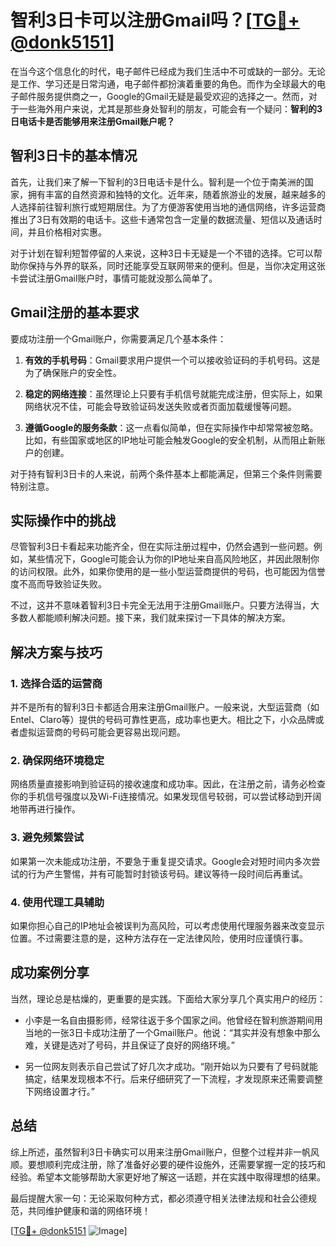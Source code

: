 # 智利3日卡可以注册Gmail吗？[[TG💪+ @donk5151](https://t.me/s/donk5151)]

在当今这个信息化的时代，电子邮件已经成为我们生活中不可或缺的一部分。无论是工作、学习还是日常沟通，电子邮件都扮演着重要的角色。而作为全球最大的电子邮件服务提供商之一，Google的Gmail无疑是最受欢迎的选择之一。然而，对于一些海外用户来说，尤其是那些身处智利的朋友，可能会有一个疑问：**智利的3日电话卡是否能够用来注册Gmail账户呢？**

## 智利3日卡的基本情况

首先，让我们来了解一下智利的3日电话卡是什么。智利是一个位于南美洲的国家，拥有丰富的自然资源和独特的文化。近年来，随着旅游业的发展，越来越多的人选择前往智利旅行或短期居住。为了方便游客使用当地的通信网络，许多运营商推出了3日有效期的电话卡。这些卡通常包含一定量的数据流量、短信以及通话时间，并且价格相对实惠。

对于计划在智利短暂停留的人来说，这种3日卡无疑是一个不错的选择。它可以帮助你保持与外界的联系，同时还能享受互联网带来的便利。但是，当你决定用这张卡尝试注册Gmail账户时，事情可能就没那么简单了。

## Gmail注册的基本要求

要成功注册一个Gmail账户，你需要满足几个基本条件：

1. **有效的手机号码**：Gmail要求用户提供一个可以接收验证码的手机号码。这是为了确保账户的安全性。
   
2. **稳定的网络连接**：虽然理论上只要有手机信号就能完成注册，但实际上，如果网络状况不佳，可能会导致验证码发送失败或者页面加载缓慢等问题。

3. **遵循Google的服务条款**：这一点看似简单，但在实际操作中却常常被忽略。比如，有些国家或地区的IP地址可能会触发Google的安全机制，从而阻止新账户的创建。

对于持有智利3日卡的人来说，前两个条件基本上都能满足，但第三个条件则需要特别注意。

## 实际操作中的挑战

尽管智利3日卡看起来功能齐全，但在实际注册过程中，仍然会遇到一些问题。例如，某些情况下，Google可能会认为你的IP地址来自高风险地区，并因此限制你的访问权限。此外，如果你使用的是一些小型运营商提供的号码，也可能因为信誉度不高而导致验证失败。

不过，这并不意味着智利3日卡完全无法用于注册Gmail账户。只要方法得当，大多数人都能顺利解决问题。接下来，我们就来探讨一下具体的解决方案。

## 解决方案与技巧

### 1. 选择合适的运营商

并不是所有的智利3日卡都适合用来注册Gmail账户。一般来说，大型运营商（如Entel、Claro等）提供的号码可靠性更高，成功率也更大。相比之下，小众品牌或者虚拟运营商的号码可能会更容易出现问题。

### 2. 确保网络环境稳定

网络质量直接影响到验证码的接收速度和成功率。因此，在注册之前，请务必检查你的手机信号强度以及Wi-Fi连接情况。如果发现信号较弱，可以尝试移动到开阔地带再进行操作。

### 3. 避免频繁尝试

如果第一次未能成功注册，不要急于重复提交请求。Google会对短时间内多次尝试的行为产生警惕，并有可能暂时封锁该号码。建议等待一段时间后再重试。

### 4. 使用代理工具辅助

如果你担心自己的IP地址会被误判为高风险，可以考虑使用代理服务器来改变显示位置。不过需要注意的是，这种方法存在一定法律风险，使用时应谨慎行事。

## 成功案例分享

当然，理论总是枯燥的，更重要的是实践。下面给大家分享几个真实用户的经历：

- 小李是一名自由摄影师，经常往返于多个国家之间。他曾经在智利旅游期间用当地的一张3日卡成功注册了一个Gmail账户。他说：“其实并没有想象中那么难，关键是选对了号码，并且保证了良好的网络环境。”

- 另一位网友则表示自己尝试了好几次才成功。“刚开始以为只要有了号码就能搞定，结果发现根本不行。后来仔细研究了一下流程，才发现原来还需要调整下网络设置才行。”

## 总结

综上所述，虽然智利3日卡确实可以用来注册Gmail账户，但整个过程并非一帆风顺。要想顺利完成注册，除了准备好必要的硬件设施外，还需要掌握一定的技巧和经验。希望本文能够帮助大家更好地了解这一话题，并在实践中取得理想的结果。

最后提醒大家一句：无论采取何种方式，都必须遵守相关法律法规和社会公德规范，共同维护健康和谐的网络环境！

[[TG💪+ @donk5151](https://t.me/s/donk5151) ![Image](https://i.postimg.cc/rwNCRYN7/Snipaste-2025-04-30-17-27-05.png)]
